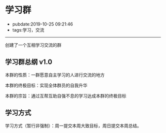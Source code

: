 # 学习群

- pubdate:2019-10-25 09:21:46
- tags:学习，交流

---

创建了一个互相学习交流的群

## 学习群总纲 v1.0

本群的性质：一群愿意自主学习的人进行交流的地方

本群的终极目标：实现全体群员的自我升华

本群的宗旨：通过互帮互助自强不息的学习达成本群的终极目标

## 学习方式

学习方式（暂行非强制）：周一提交本周大致目标，周日提交本周总结。

